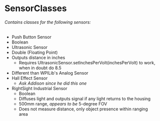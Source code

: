 # SensorClasses
###### Contains classes for the following sensors:
- Push Button Sensor
 - Boolean
- Ultrasonic Sensor
 - Double (Floating Point)
 - Outputs distance in inches
    - Requires UltrasonicSensor.setInchesPerVolt(inchesPerVolt) to work, when in doubt do 8.5
 - Different than WPILib's Analog Sensor
- Hall Effect Sensor
    - *Ask Addison since he did this one*
- RightSight Industrial Sensor
    - Boolean
    - Diffuses light and outputs signal if any light returns to the housing
    - 500mm range, *appears to be* 5-degree FOV
    - Does not measure distance, only object presence within ranging area